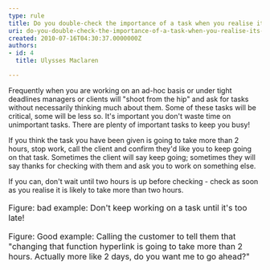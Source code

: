 ```yaml
---
type: rule
title: Do you double-check the importance of a task when you realise it's going to take more than 2 hours?
uri: do-you-double-check-the-importance-of-a-task-when-you-realise-its-going-to-take-more-than-2-hours
created: 2010-07-16T04:30:37.0000000Z
authors:
- id: 4
  title: Ulysses Maclaren

---
```




<span class='intro'> Frequently when you are working on an ad-hoc basis or under tight deadlines managers or clients will &quot;shoot from the hip&quot; and ask for tasks without necessarily thinking much about them. Some of these tasks will be critical, some will be less so. It's important you don't waste time on unimportant tasks. There are plenty of important tasks to keep you busy! 
 </span>


  <p>If you think the task you have been given is going to take more than 2 hours, stop work, call the client and confirm they'd like you to keep going on that task. Sometimes the client will say keep going; sometimes they will say thanks for checking with them and ask you to work on something else. </p>
<p>If you can, don't wait until two hours is up before checking - check as soon as you realise it is likely to take more than two hours.<br>
<br>
<img alt="" src="/Standards/Management/RulesToBeingSoftwareConsultants-DealingWithClients/PublishingImages/ManinthePeatBog.jpg" /><br>
<font class="ms-rteCustom-FigureBad" size="+0">Figure&#58; bad example&#58; Don't keep working on a task until it's too late!</font><br>
<br>
<img alt="" src="/Standards/Management/RulesToBeingSoftwareConsultants-DealingWithClients/PublishingImages/bush_on_the_phone.jpg" /><br>
<font class="ms-rteCustom-FigureGood" size="+0">Figure&#58; Good example&#58;&#160;Calling the customer to tell them that &quot;changing that function hyperlink is going to take more than 2 hours. Actually more like 2 days, do you want me to go ahead?&quot;</font></p>




